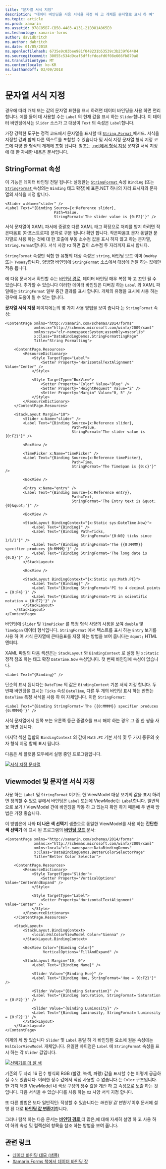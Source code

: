 ```yaml
---
title: "문자열 서식 지정"
description: "데이터 바인딩을 사용 서식을 지정 하 고 개체를 문자열로 표시 하 여"
ms.topic: article
ms.prod: xamarin
ms.assetid: 978C85B7-CB58-4483-A131-21B381A865E0
ms.technology: xamarin-forms
author: davidbritch
ms.author: dabritch
ms.date: 01/05/2018
ms.openlocfilehash: 6735e9c03bee981f048231b53539c3b239f64484
ms.sourcegitcommit: 30055c534d9caf5dffcfdeafd6f08e666fb870a8
ms.translationtype: MT
ms.contentlocale: ko-KR
ms.lasthandoff: 03/09/2018
---
```

# <a name="string-formatting"></a>문자열 서식 지정

경우에 따라 개체 또는 값의 문자열 표현을 표시 하려면 데이터 바인딩을 사용 하면 편리 합니다. 예를 들어 데 사용할 수는 `Label` 의 현재 값을 표시 하는 `Slider`합니다. 이 데이터 바인딩에서는 `Slider` 소스가 고 대상이 `Text` 의 속성은 `Label`합니다.

가장 강력한 도구는 정적 코드에서 문자열을 표시할 때 [ `String.Format` ](https://developer.xamarin.com/api/member/System.String.Format/p/System.String/System.Object/) 메서드. 서식을 지정할 값과 함께 다른 텍스트를 포함할 수 있습니다 및 서식 지정 문자열 형식 지정 코드에 다양 한 형식의 개체에 포함 됩니다. 참조는 [.net에서 형식 지정](/dotnet/standard/base-types/formatting-types/) 문자열 서식 지정에 대 한 자세한 내용은 문서입니다.

## <a name="the-stringformat-property"></a>StringFormat 속성

이 기능은 데이터 바인딩 전달 됩니다: 설정한는 [ `StringFormat` ](https://developer.xamarin.com/api/property/Xamarin.Forms.BindingBase.StringFormat/) 속성 `Binding` (또는 [ `StringFormat` ](https://developer.xamarin.com/api/property/Xamarin.Forms.Xaml.BindingExtension.StringFormat/) 속성의는 `Binding` 태그 확장)에 표준.NET 하나의 자리 표시자와 문자열의 서식을 지정 합니다.

```xaml
<Slider x:Name="slider" />
<Label Text="{Binding Source={x:Reference slider},
                      Path=Value,
                      StringFormat='The slider value is {0:F2}'}" />
```

서식 문자열이 XAML 파서에 중괄호 다른 XAML 태그 확장으로 처리를 방지 하려면 작은따옴표 (아포스트로피) 문자로 구분 됩니다 확인 합니다. 작은따옴표 문자 동일한 문자열로 사용 하는 것에 대 한 호출에 부동 소수점 값을 표시 하지 않고 하는 문자열, `String.Format`합니다. 서식 사양 `F2` 하면 값이 소수점 두 자리까지 표시 합니다.

`StringFormat` 속성만 적합 한 유형의 대상 속성은 `string`, 바인딩 모드 이며 `OneWay` 또는 `TwoWay`합니다. 양방향 바인딩에 `StringFormat` 소스에서 대상에 전달 하는 값에만 적용 됩니다.

에 다음 문서에서 확인할 수는 [바인딩 경로](binding-path.md), 데이터 바인딩 매우 복잡 하 고 꼬인 될 수 있습니다. 추가할 수 있습니다 이러한 데이터 바인딩은 디버깅 하는 `Label` 와 XAML 파일에는 `StringFormat` 일부 중간 결과를 표시 합니다. 개체의 유형을 표시에 사용 하는 경우에 도움이 될 수 있는 합니다.

**문자열 서식 지정** 페이지에는의 몇 가지 사용 방법을 보여 줍니다.는 `StringFormat` 속성:

```xaml
<ContentPage xmlns="http://xamarin.com/schemas/2014/forms"
             xmlns:x="http://schemas.microsoft.com/winfx/2009/xaml"
             xmlns:sys="clr-namespace:System;assembly=mscorlib"
             x:Class="DataBindingDemos.StringFormattingPage"
             Title="String Formatting">

    <ContentPage.Resources>
        <ResourceDictionary>
            <Style TargetType="Label">
                <Setter Property="HorizontalTextAlignment" Value="Center" />
            </Style>

            <Style TargetType="BoxView">
                <Setter Property="Color" Value="Blue" />
                <Setter Property="HeightRequest" Value="2" />
                <Setter Property="Margin" Value="0, 5" />
            </Style>
        </ResourceDictionary>
    </ContentPage.Resources>

    <StackLayout Margin="10">
        <Slider x:Name="slider" />
        <Label Text="{Binding Source={x:Reference slider},
                              Path=Value,
                              StringFormat='The slider value is {0:F2}'}" />

        <BoxView />

        <TimePicker x:Name="timePicker" />
        <Label Text="{Binding Source={x:Reference timePicker},
                              Path=Time,
                              StringFormat='The TimeSpan is {0:c}'}" />

        <BoxView />

        <Entry x:Name="entry" />
        <Label Text="{Binding Source={x:Reference entry},
                              Path=Text,
                              StringFormat='The Entry text is &quot;{0}&quot;'}" />

        <BoxView />

        <StackLayout BindingContext="{x:Static sys:DateTime.Now}">
            <Label Text="{Binding}" />
            <Label Text="{Binding Path=Ticks,
                                  StringFormat='{0:N0} ticks since 1/1/1'}" />
            <Label Text="{Binding StringFormat='The {{0:MMMM}} specifier produces {0:MMMM}'}" />
            <Label Text="{Binding StringFormat='The long date is {0:D}'}" />
        </StackLayout>

        <BoxView />

        <StackLayout BindingContext="{x:Static sys:Math.PI}">
            <Label Text="{Binding}" />
            <Label Text="{Binding StringFormat='PI to 4 decimal points = {0:F4}'}" />
            <Label Text="{Binding StringFormat='PI in scientific notation = {0:E7}'}" />
        </StackLayout>
    </StackLayout>
</ContentPage>
```

바인딩에 `Slider` 및 `TimePicker` 를 특정 형식 사양의 사용을 보여 `double` 및 `TimeSpan` 데이터 형식입니다. `StringFormat` 에서 텍스트를 표시 하는 `Entry` 보기를 사용 하 여 서식 문자열에 큰따옴표를 지정 하는 방법을 보여 줍니다는 `&quot;` HTML 엔터티.

XAML 파일의 다음 섹션은는 `StackLayout` 와 `BindingContext` 로 설정 된 `x:Static` 정적 참조 하는 태그 확장 `DateTime.Now` 속성입니다. 첫 번째 바인딩에 속성이 없습니다.

```xaml
<Label Text="{Binding}" />
```

단순히 표시 됩니다는 `DateTime` 의 값은 `BindingContext` 기본 서식 지정 합니다. 두 번째 바인딩을 표시는 `Ticks` 속성 `DateTime`, 다른 두 개의 바인딩 표시 하는 반면는 `DateTime` 특정 서식을 사용 하 여 자체입니다. 이런 `StringFormat`:

```xaml
<Label Text="{Binding StringFormat='The {{0:MMMM}} specifier produces {0:MMMM}'}" />
```

서식 문자열에서 왼쪽 또는 오른쪽 둥근 중괄호를 표시 해야 하는 경우 그 중 한 쌍을 사용 하면 됩니다.

마지막 섹션 집합의 `BindingContext` 의 값에 `Math.PI` 기본 서식 및 두 가지 종류의 숫자 형식 지정 함께 표시 됩니다.

다음은 세 플랫폼 모두에서 실행 중인 프로그램입니다.

[![서식 지정 문자열](string-formatting-images/stringformatting-small.png "서식 지정 문자열")](string-formatting-images/stringformatting-large.png#lightbox "서식 지정 문자열")

## <a name="viewmodels-and-string-formatting"></a>Viewmodel 및 문자열 서식 지정

사용 하는 `Label` 및 `StringFormat` 이기도 한 ViewModel 대상 보기의 값을 표시 하려면 정의할 수 있으 뷰에서 바인딩은 `Label` 또는에 ViewModel는 `Label`합니다. 일반적으로 보기 / ViewModel 간에 바인딩을 작동 하 고 있는지 확인 하기 때문에 두 번째 방법은 가장 좋습니다.

이 방법은에 나와 **더 나은 색 선택기** 샘플으로 동일한 ViewModel를 사용 하는 **간단한 색 선택기** 에 표시 된 프로그램의 [ **바인딩 모드** ](binding-mode.md) 문서:

```xaml
<ContentPage xmlns="http://xamarin.com/schemas/2014/forms"
             xmlns:x="http://schemas.microsoft.com/winfx/2009/xaml"
             xmlns:local="clr-namespace:DataBindingDemos"
             x:Class="DataBindingDemos.BetterColorSelectorPage"
             Title="Better Color Selector">

    <ContentPage.Resources>
        <ResourceDictionary>
            <Style TargetType="Slider">
                <Setter Property="VerticalOptions" Value="CenterAndExpand" />
            </Style>

            <Style TargetType="Label">
                <Setter Property="HorizontalTextAlignment" Value="Center" />
            </Style>
        </ResourceDictionary>
    </ContentPage.Resources>

    <StackLayout>
        <StackLayout.BindingContext>
            <local:HslColorViewModel Color="Sienna" />
        </StackLayout.BindingContext>

        <BoxView Color="{Binding Color}"
                 VerticalOptions="FillAndExpand" />

        <StackLayout Margin="10, 0">
            <Label Text="{Binding Name}" />

            <Slider Value="{Binding Hue}" />
            <Label Text="{Binding Hue, StringFormat='Hue = {0:F2}'}" />

            <Slider Value="{Binding Saturation}" />
            <Label Text="{Binding Saturation, StringFormat='Saturation = {0:F2}'}" />

            <Slider Value="{Binding Luminosity}" />
            <Label Text="{Binding Luminosity, StringFormat='Luminosity = {0:F2}'}" />
        </StackLayout>
    </StackLayout>
</ContentPage>    
```

이제의 세 쌍 있습니다 `Slider` 및 `Label` 동일 하 게 바인딩된 요소에 원본 속성에는 `HslColorViewModel` 개체입니다. 유일한 차이점은 `Label` 에 `StringFormat` 속성을 표시 하는 각 `Slider` 값입니다.

[![선택기를 더 잘 색](string-formatting-images/bettercolorselector-small.png "선택기를 더 잘 색")](string-formatting-images/bettercolorselector-large.png#lightbox "선택기를 더 잘 색")

기존의 두 자리 16 진수 형식의 RGB (빨강, 녹색, 파랑) 값을 표시할 수는 어떻게 궁금하실 수도 있습니다. 이러한 정수 값에서 직접 사용할 수 없습니다.는 `Color` 구조입니다. 한 가지 해결 ViewModel 내 색상 구성의 정수 값을 계산 하 고 속성으로 노출 하는 것입니다. 다음 서식을 수 있습니다를 사용 하는 `X2` 사양 서식 지정 합니다.

또 다른 방법은 보다 일반적인: 작성할 수 있습니다는 *바인딩 값 변환기* 이후 문서에 설명 된 대로 [ **바인딩 값 변환기**](converters.md)합니다.

그러나 탐색 하는 다음 문서는 [ **바인딩 경로** ](binding-path.md) 더 많은,에 대해 자세히 설명 하 고 사용 하 여 하위 속성 및 컬렉션의 항목을 참조 하는 방법을 보여 줍니다.


## <a name="related-links"></a>관련 링크

- [데이터 바인딩 데모 (샘플)](https://developer.xamarin.com/samples/xamarin-forms/DataBindingDemos/)
- [Xamarin.Forms 책에서 데이터 바인딩 장](~/xamarin-forms/creating-mobile-apps-xamarin-forms/summaries/chapter16.md)
